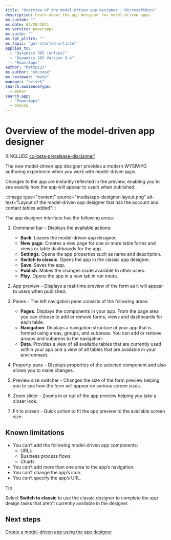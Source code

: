 ```yaml
---
title: "Overview of the model-driven app designer | MicrosoftDocs"
description: Learn about the app designer for model-driven apps.
ms.custom: ""
ms.date: 04/30/2021
ms.service: powerapps
ms.suite: ""
ms.tgt_pltfrm: ""
ms.topic: "get-started-article"
applies_to: 
  - "Dynamics 365 (online)"
  - "Dynamics 365 Version 9.x"
  - "PowerApps"
author: "Mattp123"
ms.author: "emcoope"
ms.reviewer: "matp"
manager: "kvivek"
search.audienceType: 
  - maker
search.app: 
  - "PowerApps"
  - D365CE
---
```

# Overview of the model-driven app designer

[!INCLUDE [cc-beta-prerelease-disclaimer](../../includes/cc-beta-prerelease-disclaimer.md)]

The new model-driven app designer provides a modern WYSIWYG authoring experience when you work with model-driven apps.

Changes to the app are instantly reflected in the preview, enabling you to see exactly how the app will appear to users when published.

   :::image type="content" source="media/app-designer-layout.png" alt-text="Layout of the model-driven app designer that has the account and contact tables added":::

The app designer interface has the following areas:

1. Command bar – Displays the available actions:

   - **Back**. Leaves the model-driven app designer.
   - **New page**. Creates a new page for one or more table forms and views or table dashboards for the app.
   - **Settings**. Opens the app properties such as name and description. <!-- and whether the app can be used offline-->
   - **Switch to classic**. Opens the app in the classic app designer.
   - **Save**. Saves the app.
   - **Publish**. Makes the changes made available to other users.
   - **Play**. Opens the app in a new tab in run mode.

2. App preview – Displays a real-time preview of the form as it will appear to users when published.

3. Panes - The left navigation pane consists of the following areas:

   - **Pages**. Displays the components in your app. From the page area you can choose to add or remove forms, views and dashboards for each table.
   - **Navigation**. Displays a navigation structure  of your app that is formed using areas, groups, and subareas. You can add or remove groups and subareas to the navigation.
   - **Data**. Provides a view of all available tables that are currently used within your app and a view of all tables that are available in your environment.

4. Property pane – Displays properties of the selected component and also allows you to make changes.

5. Preview size switcher - Changes the size of the form preview helping you to see how the form will appear on various screen sizes.

6. Zoom slider - Zooms in or out of the app preview helping you take a closer look.

7. Fit to screen - Quick action to fit the app preview to the available screen size.

## Known limitations

- You can’t add the following model-driven app components:
   - URLs
   - Business process flows
   - Charts
- You can’t add more than one area to the app’s navigation.
- You can’t change the app’s icon.
- You can’t specify the app’s URL.

> [!TIP]
> Select **Switch to classic** to use the classic designer to complete the app design tasks that aren't currently available in the designer.

## Next steps

[Create a model-driven app using the app designer](create-model-driven-app.md)